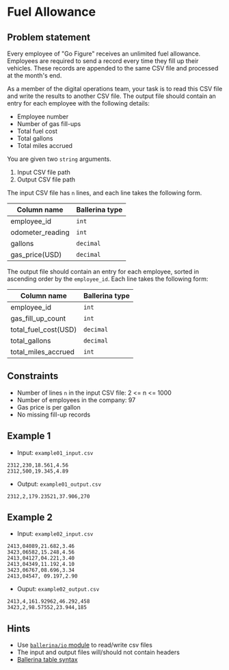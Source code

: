 # Fuel Allowance

## Problem statement

Every employee of "Go Figure" receives an unlimited fuel allowance. Employees are required to send a record every time they fill up their vehicles. These records are appended to the same CSV file and processed at the month's end.

As a member of the digital operations team, your task is to read this CSV file and write the results to another CSV file. The output file should contain an entry for each employee with the following details:

- Employee number
- Number of gas fill-ups
- Total fuel cost
- Total gallons
- Total miles accrued

You are given two `string` arguments.

1. Input CSV file path
1. Output CSV file path

The input CSV file has `n` lines, and each line takes the following form.

| Column name      | Ballerina type |
| ----------- | ----------- |
| employee_id      | `int`       |
| odometer_reading   | `int`       |
| gallons   | `decimal` |
| gas_price(USD)  |`decimal`|

The output file should contain an entry for each employee, sorted in ascending order by the `employee_id`. Each line takes the following form:

| Column name      | Ballerina type |
| ----------- | ----------- |
| employee_id      | `int`       |
| gas_fill_up_count   | `int`        |
| total_fuel_cost(USD)   | `decimal` |
| total_gallons  |`decimal`|
| total_miles_accrued  |`int`|

## Constraints

- Number of lines `n` in the input CSV file:  2 <= n <= 1000
- Number of employees in the company: 97
- Gas price is per gallon
- No missing fill-up records

## Example 1

- Input: `example01_input.csv`

```csv
2312,230,18.561,4.56
2312,500,19.345,4.89
```

- Output: `example01_output.csv`

```csv
2312,2,179.23521,37.906,270
```

## Example 2

- Input: `example02_input.csv`

```csv
2413,04089,21.682,3.46
3423,06582,15.248,4.56
2413,04127,04.221,3.40
2413,04349,11.192,4.10
3423,06767,08.696,3.34
2413,04547, 09.197,2.90
```

- Ouput: `example02_output.csv`

```csv
2413,4,161.92962,46.292,458
3423,2,98.57552,23.944,185
```

## Hints

- Use [`ballerina/io` module](https://lib.ballerina.io/ballerina/io/latest) to read/write csv files
- The input and output files will/should not contain headers
- [Ballerina table syntax](https://ballerina.io/learn/by-example/table-syntax)
